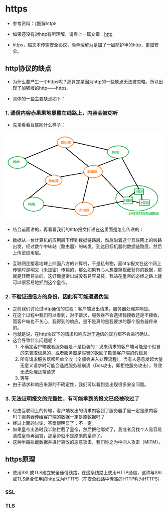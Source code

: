 # https

- 参考资料：《图解http》
- 如果还没有对http有所理解，请看上一篇文章：[http](./http.md)

- https，超文本传输安全协议，简单理解为是加了一层防护甲的http，更加安全。

## http协议的缺点

- 为什么要产生一个https呢？那肯定是因为http的一些缺点无法被忽略，所以出现了加强版的http——https。

- 具体的一些主要缺点如下：

### 1. 通信内容赤果果地暴露在线路上，内容会被窃听

- 先来看看互联网什么样子：

![avatar](../../../static/https.PNG)

- 结合前面讲的，再看看我们的http报文传递在这里面是怎么传递的：
- 数据从一台计算机的应用层下传到数据链路层，然后沿着这个互联网上的线路出发，经过数个中转站（路由器）的转发，到达目标机器的数据链路层，然后上传至应用层。

- 互联网连接着地球上四面八方的计算机，不是私有物，而http报文在这个网上传输时是明文（未加密）传输的，那么如果有心人想要窥视截获你的数据，那就是轻而易举的。这好像皇帝出游没有易容易装，我站在皇帝的必经之路上就可以很容易地抓到这个皇帝。

### 2. 不验证通信方的身份，因此有可能遭遇伪装

- 之前我们讨论过http通信的过程：客户端发出请求，服务器处理并响应。
- 在这个过程中我们可以看到，对于请求，服务器不会选择我接收还是不接收，而客户端也不关心，我得到的响应，是不是真的是我要求的那个服务器传来的。
- 也就是说，在http协议下的请求和响应对于通信的双方都不会进行确认。
- 这会导致什么问题呢？
    1. 不确定客户端或者服务器是不是伪装的：发来请求的客户端可能是个假冒的来骗取信息的，或者服务器是假冒的返回了欺骗客户端的假信息
    2. 所有请求服务器都照单全收（全部会进入处理流程），当有人恶意发起大量无意义请求时可能会造成服务器崩溃（Dos攻击，即拒绝服务攻击），导致无法处理正常请求
    3. 等等
- 由于请求和响应来源的不确定性，我们可以看到会出现很多安全问题。

### 3. 无法证明报文的完整性，有可能拿到的报文已经被改过了

- 经由互联网上的传输，客户端发出的请求内容到了服务器手里一定是原内容吗？服务器传给客户端的数据一定是原数据吗？
- 经过上面的讨论，答案很明显了：不一定。
- 如果皇帝出游时我半路拦截了皇帝，然后把他绑架了，我或者另找个人易容易装成皇帝再回宫，那皇帝就不是原来的皇帝了。
- 这种半路拦截数据并进行篡改的恶意攻击，我们称之为中间人攻击（MITM）。

## https原理

- 使用SSL或TLS建立安全通信线路，在这条线路上使用HTTP通信，这种与SSL或TLS组合使用的http成为HTTPS（在安全线路中传递的HTTP称为HTTPS）

### SSL

### TLS